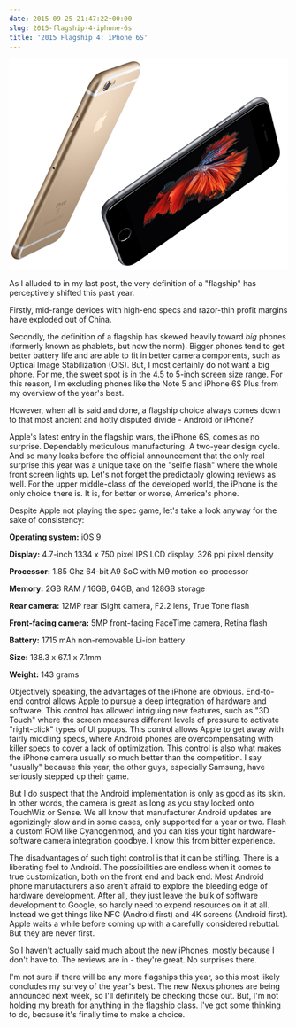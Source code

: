 ```yaml
---
date: 2015-09-25 21:47:22+00:00
slug: 2015-flagship-4-iphone-6s
title: '2015 Flagship 4: iPhone 6S'
---
```


![iphone6s](/images/iphone6s.jpg)

As I alluded to in my last post, the very definition of a "flagship" has perceptively shifted this past year.

Firstly, mid-range devices with high-end specs and razor-thin profit margins have exploded out of China.

Secondly, the definition of a flagship has skewed heavily toward _big_ phones (formerly known as phablets, but now the norm). Bigger phones tend to get better battery life and are able to fit in better camera components, such as Optical Image Stabilization (OIS). But, I most certainly do not want a big phone. For me, the sweet spot is in the 4.5 to 5-inch screen size range. For this reason, I'm excluding phones like the Note 5 and iPhone 6S Plus from my overview of the year's best.

However, when all is said and done, a flagship choice always comes down to that most ancient and hotly disputed divide - Android or iPhone?

Apple's latest entry in the flagship wars, the iPhone 6S, comes as no surprise. Dependably meticulous manufacturing. A two-year design cycle. And so many leaks before the official announcement that the only real surprise this year was a unique take on the "selfie flash" where the whole front screen lights up. Let's not forget the predictably glowing reviews as well. For the upper middle-class of the developed world, the iPhone is the only choice there is. It is, for better or worse, America's phone.

Despite Apple not playing the spec game, let's take a look anyway for the sake of consistency:

**Operating system:** iOS 9

**Display:** 4.7-inch 1334 x 750 pixel IPS LCD display, 326 ppi pixel density

**Processor:** 1.85 Ghz 64-bit A9 SoC with M9 motion co-processor

**Memory:** 2GB RAM / 16GB, 64GB, and 128GB storage

**Rear camera:** 12MP rear iSight camera, F2.2 lens, True Tone flash

**Front-facing camera:** 5MP front-facing FaceTime camera, Retina flash

**Battery:** 1715 mAh non-removable Li-ion battery

**Size:** 138.3 x 67.1 x 7.1mm

**Weight:** 143 grams

Objectively speaking, the advantages of the iPhone are obvious. End-to-end control allows Apple to pursue a deep integration of hardware and software. This control has allowed intriguing new features, such as "3D Touch" where the screen measures different levels of pressure to activate "right-click" types of UI popups. This control allows Apple to get away with fairly middling specs, where Android phones are overcompensating with killer specs to cover a lack of optimization. This control is also what makes the iPhone camera usually so much better than the competition. I say "usually" because this year, the other guys, especially Samsung, have seriously stepped up their game.

But I do suspect that the Android implementation is only as good as its skin. In other words, the camera is great as long as you stay locked onto TouchWiz or Sense. We all know that manufacturer Android updates are agonizingly slow and in some cases, only supported for a year or two. Flash a custom ROM like Cyanogenmod, and you can kiss your tight hardware-software camera integration goodbye. I know this from bitter experience.

The disadvantages of such tight control is that it can be stifling. There is a liberating feel to Android. The possibilities are endless when it comes to true customization, both on the front end and back end. Most Android phone manufacturers also aren't afraid to explore the bleeding edge of hardware development. After all, they just leave the bulk of software development to Google, so hardly need to expend resources on it at all. Instead we get things like NFC (Android first) and 4K screens (Android first). Apple waits a while before coming up with a carefully considered rebuttal. But they are never first.

So I haven't actually said much about the new iPhones, mostly because I don't have to. The reviews are in - they're great. No surprises there.

I'm not sure if there will be any more flagships this year, so this most likely concludes my survey of the year's best. The new Nexus phones are being announced next week, so I'll definitely be checking those out. But, I'm not holding my breath for anything in the flagship class. I've got some thinking to do, because it's finally time to make a choice.
